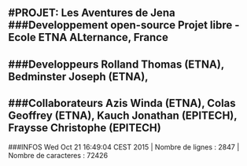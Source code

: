#PROJET: Les Aventures de Jena
###Developpement open-source
Projet libre - Ecole ETNA ALternance, France
---
###Developpeurs
  Rolland Thomas (ETNA),
  Bedminster Joseph (ETNA), 
---
###Collaborateurs
  Azis Winda (ETNA), 
  Colas Geoffrey (ETNA), 
  Kauch Jonathan (EPITECH), 
  Fraysse Christophe (EPITECH)
---
###INFOS
Wed Oct 21 16:49:04 CEST 2015
 | Nombre de lignes : 
    2847
 | Nombre de caracteres : 
   72426
